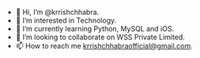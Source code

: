 - 👋 Hi, I’m @krrishchhabra.
- 👀 I’m interested in Technology.
- 🌱 I’m currently learning Python, MySQL and iOS.
- 💞️ I’m looking to collaborate on WSS Private Limited.
- 📫 How to reach me krrishchhabraofficial@gmail.com.

<!---
krrishchhabra/krrishchhabra is a ✨ special ✨ repository because its `README.md` (this file) appears on your GitHub profile.
--!>
